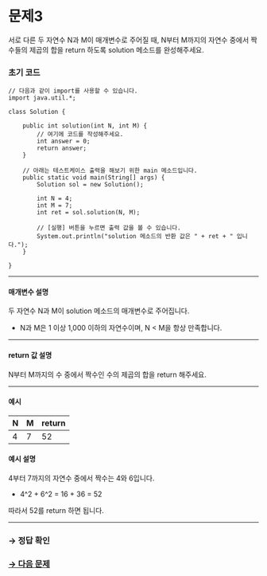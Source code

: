 # 문제3

서로 다른 두 자연수 N과 M이 매개변수로 주어질 때, N부터 M까지의 자연수 중에서 짝수들의 제곱의 합을 return 하도록 solution 메소드를 완성해주세요.

### 초기 코드

```
// 다음과 같이 import를 사용할 수 있습니다.
import java.util.*;

class Solution {

    public int solution(int N, int M) {
        // 여기에 코드를 작성해주세요.
        int answer = 0;
        return answer;
    }
    
    // 아래는 테스트케이스 출력을 해보기 위한 main 메소드입니다.
    public static void main(String[] args) {
        Solution sol = new Solution();
        
        int N = 4;
        int M = 7;
        int ret = sol.solution(N, M);

        // [실행] 버튼을 누르면 출력 값을 볼 수 있습니다.  
        System.out.println("solution 메소드의 반환 값은 " + ret + " 입니다.");
    }
    
}
```

---

#### 매개변수 설명
두 자연수 N과 M이 solution 메소드의 매개변수로 주어집니다.
* N과 M은 1 이상 1,000 이하의 자연수이며, N < M을 항상 만족합니다.

---

#### return 값 설명
N부터 M까지의 수 중에서 짝수인 수의 제곱의 합을 return 해주세요.

---

#### 예시

| N | M | return |
|---|---|--------|
| 4 | 7 | 52     |

#### 예시 설명
4부터 7까지의 자연수 중에서 짝수는 4와 6입니다.

* 4^2 + 6^2 = 16 + 36 = 52

따라서 52를 return 하면 됩니다.

---

### → 정답 확인

### [→ 다음 문제](https://github.com/tnehf18/cosPro/blob/main/java/ex_2nd/ex_2nd_02/no_04/desc_04.md "cosPro 2급 Java 2차 4번 문제")
